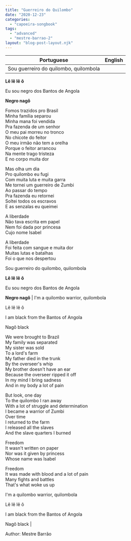 ```yaml
---
title: "Guerreiro do Quilombo"
date: "2020-12-23"
categories: 
  - "capoeira-songbook"
tags: 
  - "advanced"
  - "mestre-barrao-2"
layout: "blog-post-layout.njk"
---
```


| Portuguese | English |
| --- | --- |
| Sou guerreiro do quilombo, quilombola  
  
**Lê lê lê ô**  
  
Eu sou negro dos Bantos de Angola  
  
**Negro nagô**  
  
Fomos trazidos pro Brasil  
Minha família separou  
Minha mana foi vendida  
Pra fazenda de um senhor  
O meu pai morreu no tronco  
No chicote do feitor  
O meu irmão não tem a orelha  
Porque o feitor arrancou  
Na mente trago tristeza  
E no corpo muita dor  
  
Mas olha um dia  
Pro quilombo eu fugi  
Com muita luta e muita garra  
Me tornei um guerreiro de Zumbi  
Ao passar do tempo  
Pra fazenda eu retornei  
Soltei todos os escravos  
E as senzalas eu queimei  
  
A liberdade  
Não tava escrita em papel  
Nem foi dada por princesa  
Cujo nome Isabel  
  
A liberdade  
Foi feita com sangue e muita dor  
Muitas lutas e batalhas  
Foi o que nos despertou  
  
Sou guerreiro do quilombo, quilombola  
  
**Lê lê lê ô**  
  
Eu sou negro dos Bantos de Angola  
  
**Negro nagô** | I'm a quilombo warrior, quilombola  
  
Lê lê lê ô  
  
I am black from the Bantos of Angola  
  
Nagô black  
  
We were brought to Brazil  
My family was separated  
My sister was sold  
To a lord's farm  
My father died in the trunk  
By the overseer's whip  
My brother doesn't have an ear  
Because the overseer ripped it off  
In my mind I bring sadness  
And in my body a lot of pain  
  
But look, one day  
To the quilombo I ran away  
With a lot of struggle and determination  
I became a warrior of Zumbi  
Over time  
I returned to the farm  
I released all the slaves  
And the slave quarters I burned  
  
Freedom  
It wasn't written on paper  
Nor was it given by princess  
Whose name was Isabel  
  
Freedom  
It was made with blood and a lot of pain  
Many fights and battles  
That's what woke us up  
  
I'm a quilombo warrior, quilombola  
  
Lê lê lê ô  
  
I am black from the Bantos of Angola  
  
Nagô black |

<figcaption>

Author: Mestre Barrão

</figcaption>

